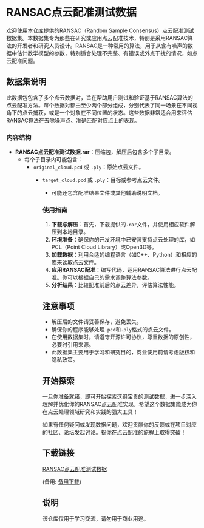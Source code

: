 # RANSAC点云配准测试数据

欢迎使用本仓库提供的RANSAC（Random Sample Consensus）点云配准测试数据集。本数据集专为那些在研究或应用点云配准技术，特别是采用RANSAC算法的开发者和研究人员设计。RANSAC是一种常用的算法，用于从含有噪声的数据中估计数学模型的参数，特别适合处理不完整、有错误或外点干扰的情况，如点云配准问题。

## 数据集说明

此数据包包含了多个点云数据对，旨在帮助用户测试和验证基于RANSAC算法的点云配准方法。每个数据对都由至少两个部分组成，分别代表了同一场景在不同视角下的点云捕获，或是一个对象在不同位置的状态。这些数据非常适合用来评估RANSAC算法在去除噪声点、准确匹配对应点上的表现。

### 内容结构

- **RANSAC点云配准测试数据.rar**：压缩包，解压后包含多个子目录。
  - 每个子目录内可能包含：
      - `original_cloud.pcd` 或 `.ply`：原始点云文件。
          - `target_cloud.pcd` 或 `.ply`：目标或参考点云文件。
              - 可能还包含配准结果文件或其他辅助说明文档。

              ### 使用指南

              1. **下载与解压**：首先，下载提供的`.rar`文件，并使用相应软件解压到本地目录。
              2. **环境准备**：确保你的开发环境中已安装支持点云处理的库，如PCL（Point Cloud Library）或Open3D等。
              3. **加载数据**：利用合适的编程语言（如C++、Python）和相应的库来读取点云文件。
              4. **应用RANSAC配准**：编写代码，运用RANSAC算法进行点云配准。你可以根据自己的需求调整算法参数。
              5. **分析结果**：比较配准前后的点云差异，评估算法性能。

              ## 注意事项

              - 解压后的文件请妥善保存，避免丢失。
              - 确保你的程序能够处理`.pcd`和`.ply`格式的点云文件。
              - 在使用数据集时，请遵守开源许可协议，尊重数据的原创性，必要时引用来源。
              - 此数据集主要用于学习和研究目的，商业使用前请考虑版权和隐私政策。

              ## 开始探索

              一旦你准备就绪，即可开始探索这组宝贵的测试数据，进一步深入理解并优化你的RANSAC点云配准实现。希望这个数据集能成为你在点云处理领域研究和实践的强大工具！

              如果有任何疑问或发现数据问题，欢迎贡献你的反馈或在项目对应的社区、论坛发起讨论。祝你在点云配准的旅程上取得突破！

              ## 下载链接
              [RANSAC点云配准测试数据](https://pan.quark.cn/s/5a1c31accf98) 

              (备用: [备用下载](https://pan.baidu.com/s/1pz50j7yuEbJaz2T1QmEKwQ?pwd=1234))

              ## 说明

              该仓库仅用于学习交流，请勿用于商业用途。
